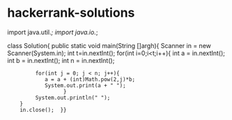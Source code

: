 # hackerrank-solutions
import java.util.*;
import java.io.*;

class Solution{
    public static void main(String []argh){
        Scanner in = new Scanner(System.in);
        int t=in.nextInt();
        for(int i=0;i<t;i++){
            int a = in.nextInt();
            int b = in.nextInt();
            int n = in.nextInt();
       
             for(int j = 0; j < n; j++){
                a = a + (int)Math.pow(2,j)*b;
                System.out.print(a + " ");
                      }
             System.out.println(" ");
        }
        in.close();  }}



